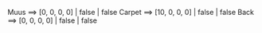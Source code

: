 Muus		==> [0, 0, 0, 0] | false | false
Carpet ==> [10, 0, 0, 0] | false | false
Back		==> [0, 0, 0, 0] | false | false
